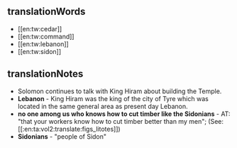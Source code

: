 ## translationWords

* [[en:tw:cedar]]
* [[en:tw:command]]
* [[en:tw:lebanon]]
* [[en:tw:sidon]]

## translationNotes

* Solomon continues to talk with King Hiram about building the Temple.
* **Lebanon** - King Hiram was the king of the city of Tyre which was located in the same general area as present day Lebanon.
* **no one among us who knows how to cut timber like the Sidonians** - AT: "that your workers know how to cut timber better than my men"; (See: [[:en:ta:vol2:translate:figs_litotes]])
* **Sidonians** - "people of Sidon"
